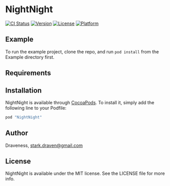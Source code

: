 # NightNight

[![CI Status](http://img.shields.io/travis/Draveness/NightNight.svg?style=flat)](https://travis-ci.org/Draveness/NightNight)
[![Version](https://img.shields.io/cocoapods/v/NightNight.svg?style=flat)](http://cocoapods.org/pods/NightNight)
[![License](https://img.shields.io/cocoapods/l/NightNight.svg?style=flat)](http://cocoapods.org/pods/NightNight)
[![Platform](https://img.shields.io/cocoapods/p/NightNight.svg?style=flat)](http://cocoapods.org/pods/NightNight)

## Example

To run the example project, clone the repo, and run `pod install` from the Example directory first.

## Requirements

## Installation

NightNight is available through [CocoaPods](http://cocoapods.org). To install
it, simply add the following line to your Podfile:

```ruby
pod "NightNight"
```

## Author

Draveness, stark.draven@gmail.com

## License

NightNight is available under the MIT license. See the LICENSE file for more info.
